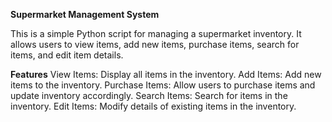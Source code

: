 **Supermarket Management System**

This is a simple Python script for managing a supermarket inventory. It allows users to view items, add new items, purchase items, search for items, and edit item details.

**Features**
View Items: Display all items in the inventory.
Add Items: Add new items to the inventory.
Purchase Items: Allow users to purchase items and update inventory accordingly.
Search Items: Search for items in the inventory.
Edit Items: Modify details of existing items in the inventory.

